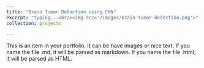 ```yaml
---
title: "Brain Tumor Detection using CNN"
excerpt: "typing...<br/><img src='/images/brain-tumor-dedection.png'>"
collection: projects

---
```


This is an item in your portfolio. It can be have images or nice text. If you name the file .md, it will be parsed as markdown. If you name the file .html, it will be parsed as HTML. 
